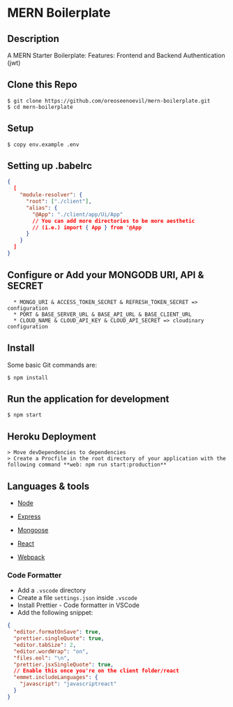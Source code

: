 # MERN Boilerplate

## Description

A MERN Starter Boilerplate:
Features: Frontend and Backend Authentication (jwt)

## Clone this Repo

```
$ git clone https://github.com/oreoseenoevil/mern-boilerplate.git
$ cd mern-boilerplate
```

## Setup

```
$ copy env.example .env
```

## Setting up .babelrc

```json
{
  [
    "module-resolver": {
      "root": ["./client"],
      "alias": {
        "@App": "./client/app/Ui/App"
        // You can add more directories to be more aesthetic
        // (i.e.) import { App } from '@App
      }
    }
  ]
}
```

## Configure or Add your MONGODB URI, API & SECRET

```
  * MONGO_URI & ACCESS_TOKEN_SECRET & REFRESH_TOKEN_SECRET => configuration
  * PORT & BASE_SERVER_URL & BASE_API_URL & BASE_CLIENT_URL
  * CLOUD_NAME & CLOUD_API_KEY & CLOUD_API_SECRET => cloudinary configuration
```

## Install

Some basic Git commands are:

```
$ npm install
```

## Run the application for development

```
$ npm start
```

## Heroku Deployment

```
> Move devDependencies to dependencies
> Create a Procfile in the root directory of your application with the following command **web: npm run start:production**
```

## Languages & tools

- [Node](https://nodejs.org/en/)

- [Express](https://expressjs.com/)

- [Mongoose](https://mongoosejs.com/)

- [React](https://reactjs.org/)

- [Webpack](https://webpack.js.org/)

### Code Formatter

- Add a `.vscode` directory
- Create a file `settings.json` inside `.vscode`
- Install Prettier - Code formatter in VSCode
- Add the following snippet:

```json
{
  "editor.formatOnSave": true,
  "prettier.singleQuote": true,
  "editor.tabSize": 2,
  "editor.wordWrap": "on",
  "files.eol": "\n",
  "prettier.jsxSingleQuote": true,
  // Enable this once you're on the client folder/react
  "emmet.includeLanguages": {
    "javascript": "javascriptreact"
  }
}
```
